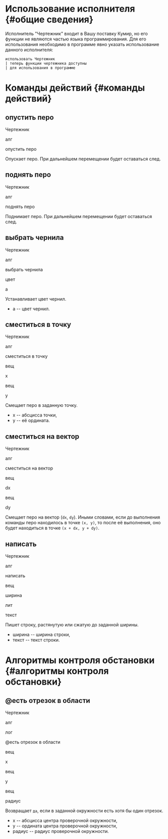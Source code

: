 # Использование исполнителя {#общие сведения}

Исполнитель \"Чертежник\" входит в Вашу поставку Кумир, но его функции
не являются частью языка программирования. Для его использования
необходимо в программе явно указать использование данного исполнителя:

    использовать Чертежник
    | теперь функции чертежника доступны
    | для использования в программе

            

# Команды действий {#команды действий}

## опустить перо

Чертежник

алг

опустить перо

Опускает перо. При дальнейшем перемещении будет оставаться след.

## поднять перо

Чертежник

алг

поднять перо

Поднимает перо. При дальнейшем перемещении будет оставаться след.

## выбрать чернила

Чертежник

алг

выбрать чернила

цвет

а

Устанавливает цвет чернил.

- а
  \-- цвет чернил.

## сместиться в точку

Чертежник

алг

сместиться в точку

вещ

x

вещ

y

Смещает перо в заданную точку.

- x
  \-- абсцисса точки,
- y
  \-- её ордината.

## сместиться на вектор

Чертежник

алг

сместиться на вектор

вещ

dx

вещ

dy

Смещает перо на вектор (`dx`, `dy`). Иными словами, если до выполнения
команды перо находилось в точке `(x, y)`, то после её выполнения, оно
будет находиться в точке `(x + dx, y + dy)`.

## написать

Чертежник

алг

написать

вещ

ширина

лит

текст

Пишет строку, растянутую или сжатую до заданной ширины.

- ширина
  \-- ширина строки,
- текст
  \-- текст строки.

# Алгоритмы контроля обстановки {#алгоритмы контроля обстановки}

## \@есть отрезок в области

Чертежник

алг

лог

\@есть отрезок в области

вещ

x

вещ

y

вещ

радиус

Возвращает `да`, если в заданной окружности есть хотя бы один отрезок.

- x
  \-- абсцисса центра проверочной окружности,
- y
  \-- ордината центра проверочной окружности,
- радиус
  \-- радиус проверочной окружности.
